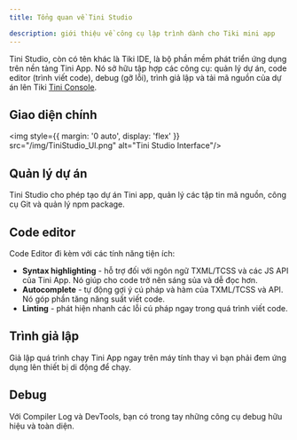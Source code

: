 ```yaml
---
title: Tổng quan về Tini Studio

description: giới thiệu về công cụ lập trình dành cho Tiki mini app  
---
```


Tini Studio, còn có tên khác là Tiki IDE, là bộ phần mềm phát triển ứng dụng trên nền tảng Tini App. Nó sở hữu tập hợp các công cụ: quản lý dự án, code editor (trình viết code), debug (gỡ lỗi), trình giả lập và tải mã nguồn của dự án lên Tiki [Tini Console](https://developer.tiki.vn/apps).

## Giao diện chính

<img style={{ margin: '0 auto', display: 'flex' }} src="/img/TiniStudio_UI.png" alt="Tini Studio Interface"/>

## Quản lý dự án

Tini Studio cho phép tạo dự án Tini app, quản lý các tập tin mã nguồn, công cụ Git và quản lý npm package.

## Code editor

Code Editor đi kèm với các tính năng tiện ích:

- **Syntax highlighting** - hỗ trợ đối với ngôn ngữ TXML/TCSS và các JS API của Tini App. Nó giúp cho code trở nên sáng sủa và dễ đọc hơn.
- **Autocomplete** - tự động gợi ý cú pháp và hàm của TXML/TCSS và API. Nó góp phần tăng năng suất viết code.
- **Linting** -  phát hiện nhanh các lỗi cú pháp ngay trong quá trình viết code.

## Trình giả lập

Giả lập quá trình chạy Tini App ngay trên máy tính thay vì bạn phải đem ứng dụng lên thiết bị di động để chạy. 

## Debug

Với Compiler Log và DevTools, bạn có trong tay những công cụ debug hữu hiệu và toàn diện.

